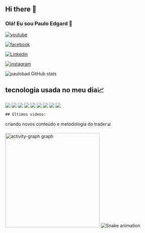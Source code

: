 ## Hi there 👋
### Olá! Eu sou Paulo Edgard 🚀


[![youtube](https://img.shields.io/badge/YouTube-FF0000?style=for-the-badge&logo=youtube&logoColor=white/)](https://youtube/vemcommonstro)

[![facebook](https://img.shields.io/badge/Facebook-1877F2?style=for-the-badge&logo=facebook&logoColor=white/)](https://facebook.com/pauloedgardferraz)

[![Linkedin](https://img.shields.io/badge/LinkedIn-0077B5?style=for-the-badge&logo=linkedin&logoColor=white/)](https://linkedin/pauloedgardferraz)

[![instagram](https://img.shields.io/badge/Instagram-E4405F?style=for-the-badge&logo=instagram&logoColor=white/)]((https://www.instagram.com/pauloedgardferraz/))

![paulobad GitHub stats](https://github-readme-stats.vercel.app/api?username=paulobad&show_icons=true&theme=dracula)


## tecnologia usada no meu dia📈

<div style="display: inline_block">
    <img align="center" olt="html5" src="https://img.shields.io/badge/HTML5-E34F26?style=for-the-badge&logo=html5&logoColor=white" />
    <img align="center" olt="html5" src="https://img.shields.io/badge/Node.js-43853D?style=for-the-badge&logo=node.js&logoColor=whitelogoColor=white" />
    <img align="center" olt="html5" src="https://img.shields.io/badge/JavaScript-F7DF1E?style=for-the-badge&logo=javascript&logoColor=blacke"/>
    <img align="center" olt="html5" src="https://img.shields.io/badge/CSS3-1572B6?style=for-the-badge&logo=css3&logoColor=white"/>
    <img align="center" olt="html5" src="https://img.shields.io/badge/React-20232A?style=for-the-badge&logo=react&logoColor=61DAFB"/>
    <img align="center" olt="html5" src="https://img.shields.io/badge/MySQL-00000F?style=for-the-badge&logo=mysql&logoColor=white"/>
   <img align="center" olt="html5" src="https://img.shields.io/badge/SQLite-07405E?style=for-the-badge&logo=sqlite&logoColor=white"/>
   <img align="center" olt="html5" src="https://img.shields.io/badge/MongoDB-4EA94B?style=for-the-badge&logo=mongodb&logoColor=white"/>
   <img align="center" olt="html5" src="https://img.shields.io/badge/Flask-000000?style=for-the-badge&logo=flask&logoColor=white"/>
    </div>

    
    
    ## Últimos videos:
 criando novos conteúdo e metodologia do trader📊



 <img src="https://github-readme-activity-graph.vercel.app/graph?username=paulobad&radius=16&theme=gruvbox&area=true&order=5&hide_title=false" height="300" alt="activity-graph graph"  />
</div>


<img src="https://raw.githubusercontent.com/paulobad/paulobad/output/snake.svg" alt="Snake animation" />

###

